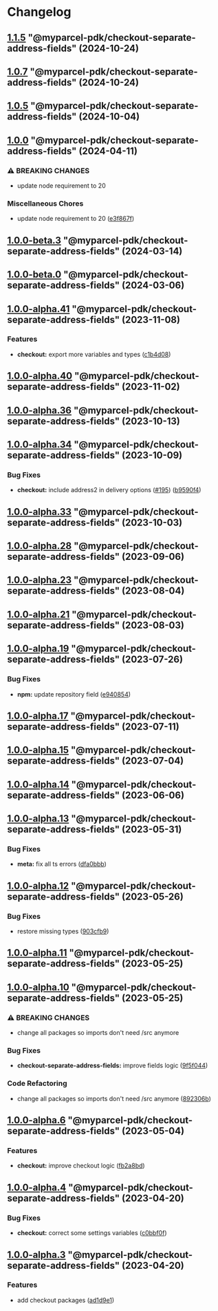 # Changelog

<!-- MONOWEAVE:BELOW -->

## [1.1.5](https://github.com/myparcelnl/js-pdk/compare/@myparcel-pdk/checkout-separate-address-fields@1.0.7...@myparcel-pdk/checkout-separate-address-fields@1.1.5) "@myparcel-pdk/checkout-separate-address-fields" (2024-10-24)




## [1.0.7](https://github.com/myparcelnl/js-pdk/compare/@myparcel-pdk/checkout-separate-address-fields@1.0.6...@myparcel-pdk/checkout-separate-address-fields@1.0.7) "@myparcel-pdk/checkout-separate-address-fields" (2024-10-24)




## [1.0.5](https://github.com/myparcelnl/js-pdk/compare/@myparcel-pdk/checkout-separate-address-fields@1.0.4...@myparcel-pdk/checkout-separate-address-fields@1.0.5) "@myparcel-pdk/checkout-separate-address-fields" (2024-10-04)




## [1.0.0](https://github.com/myparcelnl/js-pdk/compare/@myparcel-pdk/checkout-separate-address-fields@1.0.0-alpha.28...@myparcel-pdk/checkout-separate-address-fields@1.0.0) "@myparcel-pdk/checkout-separate-address-fields" (2024-04-11)


### ⚠ BREAKING CHANGES

* update node requirement to 20

### Miscellaneous Chores

* update node requirement to 20 ([e3f867f](https://github.com/myparcelnl/js-pdk/commit/e3f867fd3e19245154748a6858dbad4b56673fa3))




## [1.0.0-beta.3](https://github.com/myparcelnl/js-pdk/compare/@myparcel-pdk/checkout-separate-address-fields@1.0.0-beta.2...@myparcel-pdk/checkout-separate-address-fields@1.0.0-beta.3) "@myparcel-pdk/checkout-separate-address-fields" (2024-03-14)




## [1.0.0-beta.0](https://github.com/myparcelnl/js-pdk/compare/@myparcel-pdk/checkout-separate-address-fields@1.0.0-alpha.28...@myparcel-pdk/checkout-separate-address-fields@1.0.0-beta.0) "@myparcel-pdk/checkout-separate-address-fields" (2024-03-06)




## [1.0.0-alpha.41](https://github.com/myparcelnl/js-pdk/compare/@myparcel-pdk/checkout-separate-address-fields@1.0.0-alpha.40...@myparcel-pdk/checkout-separate-address-fields@1.0.0-alpha.41) "@myparcel-pdk/checkout-separate-address-fields" (2023-11-08)


### Features

* **checkout:** export more variables and types ([c1b4d08](https://github.com/myparcelnl/js-pdk/commit/c1b4d08aede0a80b187b657e6b500d37f54da541))




## [1.0.0-alpha.40](https://github.com/myparcelnl/js-pdk/compare/@myparcel-pdk/checkout-separate-address-fields@1.0.0-alpha.39...@myparcel-pdk/checkout-separate-address-fields@1.0.0-alpha.40) "@myparcel-pdk/checkout-separate-address-fields" (2023-11-02)




## [1.0.0-alpha.36](https://github.com/myparcelnl/js-pdk/compare/@myparcel-pdk/checkout-separate-address-fields@1.0.0-alpha.35...@myparcel-pdk/checkout-separate-address-fields@1.0.0-alpha.36) "@myparcel-pdk/checkout-separate-address-fields" (2023-10-13)

## [1.0.0-alpha.34](https://github.com/myparcelnl/js-pdk/compare/@myparcel-pdk/checkout-separate-address-fields@1.0.0-alpha.33...@myparcel-pdk/checkout-separate-address-fields@1.0.0-alpha.34) "@myparcel-pdk/checkout-separate-address-fields" (2023-10-09)

### Bug Fixes

- **checkout:** include address2 in delivery options ([#195](https://github.com/myparcelnl/js-pdk/issues/195)) ([b9590f4](https://github.com/myparcelnl/js-pdk/commit/b9590f4603054e08190c3b8befb0f184a375fc8e))

## [1.0.0-alpha.33](https://github.com/myparcelnl/js-pdk/compare/@myparcel-pdk/checkout-separate-address-fields@1.0.0-alpha.32...@myparcel-pdk/checkout-separate-address-fields@1.0.0-alpha.33) "@myparcel-pdk/checkout-separate-address-fields" (2023-10-03)

## [1.0.0-alpha.28](https://github.com/myparcelnl/js-pdk/compare/@myparcel-pdk/checkout-separate-address-fields@1.0.0-alpha.27...@myparcel-pdk/checkout-separate-address-fields@1.0.0-alpha.28) "@myparcel-pdk/checkout-separate-address-fields" (2023-09-06)

## [1.0.0-alpha.23](https://github.com/myparcelnl/js-pdk/compare/@myparcel-pdk/checkout-separate-address-fields@1.0.0-alpha.22...@myparcel-pdk/checkout-separate-address-fields@1.0.0-alpha.23) "@myparcel-pdk/checkout-separate-address-fields" (2023-08-04)

## [1.0.0-alpha.21](https://github.com/myparcelnl/js-pdk/compare/@myparcel-pdk/checkout-separate-address-fields@1.0.0-alpha.20...@myparcel-pdk/checkout-separate-address-fields@1.0.0-alpha.21) "@myparcel-pdk/checkout-separate-address-fields" (2023-08-03)

## [1.0.0-alpha.19](https://github.com/myparcelnl/js-pdk/compare/@myparcel-pdk/checkout-separate-address-fields@1.0.0-alpha.18...@myparcel-pdk/checkout-separate-address-fields@1.0.0-alpha.19) "@myparcel-pdk/checkout-separate-address-fields" (2023-07-26)

### Bug Fixes

- **npm:** update repository
  field ([e940854](https://github.com/myparcelnl/js-pdk/commit/e940854ba1d99c0fcdada8b66f88a7c7e6060272))

## [1.0.0-alpha.17](https://github/myparcelnl/js-pdk/compare/@myparcel-pdk/checkout-separate-address-fields@1.0.0-alpha.16...@myparcel-pdk/checkout-separate-address-fields@1.0.0-alpha.17) "@myparcel-pdk/checkout-separate-address-fields" (2023-07-11)

## [1.0.0-alpha.15](https://github/myparcelnl/js-pdk/compare/@myparcel-pdk/checkout-separate-address-fields@1.0.0-alpha.14...@myparcel-pdk/checkout-separate-address-fields@1.0.0-alpha.15) "@myparcel-pdk/checkout-separate-address-fields" (2023-07-04)

## [1.0.0-alpha.14](https://github/myparcelnl/js-pdk/compare/@myparcel-pdk/checkout-separate-address-fields@1.0.0-alpha.13...@myparcel-pdk/checkout-separate-address-fields@1.0.0-alpha.14) "@myparcel-pdk/checkout-separate-address-fields" (2023-06-06)

## [1.0.0-alpha.13](https://github/myparcelnl/js-pdk/compare/@myparcel-pdk/checkout-separate-address-fields@1.0.0-alpha.12...@myparcel-pdk/checkout-separate-address-fields@1.0.0-alpha.13) "@myparcel-pdk/checkout-separate-address-fields" (2023-05-31)

### Bug Fixes

- **meta:** fix all ts
  errors ([dfa0bbb](https://github/myparcelnl/js-pdk/commit/dfa0bbb308c4863ce0fb4c9a0d55f2b5fa8fdb6c))

## [1.0.0-alpha.12](https://github/myparcelnl/js-pdk/compare/@myparcel-pdk/checkout-separate-address-fields@1.0.0-alpha.11...@myparcel-pdk/checkout-separate-address-fields@1.0.0-alpha.12) "@myparcel-pdk/checkout-separate-address-fields" (2023-05-26)

### Bug Fixes

- restore missing types ([903cfb9](https://github/myparcelnl/js-pdk/commit/903cfb95f161bb5b49fbb91c4f96a7e44c524db8))

## [1.0.0-alpha.11](https://github/myparcelnl/js-pdk/compare/@myparcel-pdk/checkout-separate-address-fields@1.0.0-alpha.10...@myparcel-pdk/checkout-separate-address-fields@1.0.0-alpha.11) "@myparcel-pdk/checkout-separate-address-fields" (2023-05-25)

## [1.0.0-alpha.10](https://github/myparcelnl/js-pdk/compare/@myparcel-pdk/checkout-separate-address-fields@1.0.0-alpha.9...@myparcel-pdk/checkout-separate-address-fields@1.0.0-alpha.10) "@myparcel-pdk/checkout-separate-address-fields" (2023-05-25)

### ⚠ BREAKING CHANGES

- change all packages so imports don't need /src anymore

### Bug Fixes

- **checkout-separate-address-fields:** improve fields
  logic ([9f5f044](https://github/myparcelnl/js-pdk/commit/9f5f0440ee4a95fb92f5b7f76915c6a49b496d11))

### Code Refactoring

- change all packages so imports don't need /src
  anymore ([892306b](https://github/myparcelnl/js-pdk/commit/892306bd3307fe8d5d011bbf6eb7654f7365347a))

## [1.0.0-alpha.6](https://github/myparcelnl/js-pdk/compare/@myparcel-pdk/checkout-separate-address-fields@1.0.0-alpha.5...@myparcel-pdk/checkout-separate-address-fields@1.0.0-alpha.6) "@myparcel-pdk/checkout-separate-address-fields" (2023-05-04)

### Features

- **checkout:** improve checkout
  logic ([fb2a8bd](https://github/myparcelnl/js-pdk/commit/fb2a8bd4b9404cac0fe600526d85465e3a1ee5f9))

## [1.0.0-alpha.4](https://github/myparcelnl/js-pdk/compare/@myparcel-pdk/checkout-separate-address-fields@1.0.0-alpha.3...@myparcel-pdk/checkout-separate-address-fields@1.0.0-alpha.4) "@myparcel-pdk/checkout-separate-address-fields" (2023-04-20)

### Bug Fixes

- **checkout:** correct some settings
  variables ([c0bbf0f](https://github/myparcelnl/js-pdk/commit/c0bbf0ff2fc98c3815094ae77f26f75a3036dfbe))

## [1.0.0-alpha.3](https://github/myparcelnl/js-pdk/compare/@myparcel-pdk/checkout-separate-address-fields@1.0.0-alpha.2...@myparcel-pdk/checkout-separate-address-fields@1.0.0-alpha.3) "@myparcel-pdk/checkout-separate-address-fields" (2023-04-20)

### Features

- add checkout packages ([ad1d9e1](https://github/myparcelnl/js-pdk/commit/ad1d9e1f027af9e6124f8266f64edc0509e22a9d))
